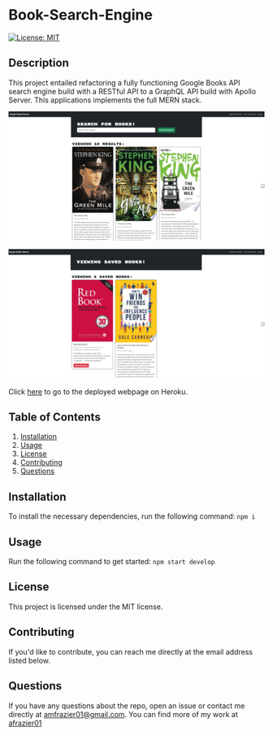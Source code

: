 # Book-Search-Engine
  
[![License: MIT](https://img.shields.io/badge/License-MIT-yellow.svg)](https://opensource.org/licenses/MIT)

## Description
This project entailed refactoring a fully functioning Google Books API search engine build with a RESTful API to a GraphQL API build with Apollo Server. This applications implements the full MERN stack.


![Screenshot of deployed website](./assets/search_books.png)

![Screenshot of deployed website](./assets/saved_books.png)
  
Click [here](https://taes-graphql-refactor-e0554ce8d232.herokuapp.com/) to go to the deployed webpage on Heroku. 
  

## Table of Contents
1. [Installation](#installation)
2. [Usage](#usage)
3. [License](#license)
4. [Contributing](#contributing)
5. [Questions](#questions)

## Installation
To install the necessary dependencies, run the following command: `npm i`

## Usage
Run the following command to get started: `npm start develop`


## License
This project is licensed under the MIT license.

## Contributing
If you'd like to contribute, you can reach me directly at the email address listed below.

  
## Questions
If you have any questions about the repo, open an issue or contact me directly at [amfrazier01@gmail.com](mailto:amfrazier01@gmail.com). You can find more of my work at [afrazier01](https://github.com/afrazier01)
